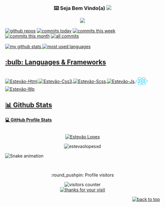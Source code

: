 <!-- markdownlint-disable MD033 MD041 -->
<p align="center">
  <h3 align="center">⌨️ Seja Bem Vindo(a) <img src="https://media.giphy.com/media/hvRJCLFzcasrR4ia7z/giphy.gif" width="35"></h3>
</p>

<p align="center">
  <img src="https://readme-typing-svg.demolab.com/?lines=Meu+nome+é+Estevão+Lopes;Desenvolvedor+Front-End!;Estudante+de+ADS!;Fique+a+vontade!&font=Fira%20Code&center=true&width=380&height=50&duration=4000&pause=1000">
</p>
<!-- markdownlint-enable MD033 -->
<div>   
    <a href="#" id="top"><img  alt="github repos" src="https://badges.strrl.dev/repos/estevaolopesxd?color=181717&style=for-the-badge&labelColor=7E3ACE"></a>    
    <a href="#"><img  alt="commits today" src="https://badges.strrl.dev/commits/daily/estevaolopesxd?color=181717&style=for-the-badge&labelColor=7E3ACE"></a>    
    <a href="#"><img  alt="commits this week" src="https://badges.strrl.dev/commits/weekly/estevaolopesxd?color=181717&style=for-the-badge&labelColor=7E3ACE"></a>    
    <a href="#"><img  alt="commits this month" src="https://badges.strrl.dev/commits/monthly/estevaolopesxd?color=181717&style=for-the-badge&labelColor=7E3ACE"></a>    
    <a href="#"><img  alt="all commits" src="https://badges.strrl.dev/commits/all/estevaolopesxd?color=181717&style=for-the-badge&labelColor=7E3ACE"></a>    
</div><br>
  <a href="https://github.com/estevaolopesxd">
  <img height="150em" src="https://github-readme-stats.vercel.app/api?username=estevaolopesxd&count_private=true&show_icons=true&theme=midnight-purple&hide_border=true&hide_title=true" alt="my github stats"/>
  <img height="150em" src="https://github-readme-stats.vercel.app/api/top-langs/?username=estevaolopesxd&theme=midnight-purple&hide_border=true&layout=compact&custom_title=Most+Used+Languages*&langs_count=10" alt="most used languages"/>
</div>
<h2>:bulb: Languages & Frameworks</h2>
  
  <div style="display: inline_block"><br>
  <img align="center" alt="Estevão-Html" src="https://img.shields.io/badge/HTML5-E34F26?style=for-the-badge&logo=html5&logoColor=white">
  <img align="center" alt="Estevão-Css3" src="https://img.shields.io/badge/CSS3-1572B6?style=for-the-badge&logo=css3&logoColor=white">
    <img align="center" alt="Estevão-Scss" src="https://img.shields.io/badge/Sass-CC6699?style=for-the-badge&logo=sass&logoColor=white">
  <img align="center" alt="Estevão-Js" src="https://img.shields.io/badge/JavaScript-F7DF1E?style=for-the-badge&logo=javascript&logoColor=black">
  <img align="center" alt="Estevão-React" height="30" width="40" src="https://raw.githubusercontent.com/devicons/devicon/master/icons/react/react-original.svg">
  <img align="center" alt="Estevão-Wp" height="30" width="40"src="https://cdn.jsdelivr.net/gh/devicons/devicon/icons/wordpress/wordpress-original.svg">    
  </div></code>

## 📊 Github Stats 


  <summary><b>💻 GitHub Profile Stats</b></summary>
  <br/>
  <p align="center">
    <a href="https://github.com/estevaolopesxd"><img align="center" src="https://github-readme-stats.vercel.app/api?username=estevaolopesxd&show_icons=true&locale=en&theme=algolia" alt="Estevão Lopes" height="192px"/></a>
	</p>
	<p  align="center">
	  <img src="https://github-readme-stats.vercel.app/api/top-langs?username=estevaolopesxd&show_icons=true&locale=en&layout=compact&theme=algolia" alt="estevaolopesxd" height="192px"/>
	</p>
  
  
   ![Snake animation](https://github.com/estevaolopesxd/estevaolopesxd/blob/output/github-contribution-grid-snake.svg)   
 
<br/>

<p align="center">:round_pushpin: Profile visitors</p>
<div align="center">
    <img alt="visitors counter" src="https://profile-counter.glitch.me/estevaolopesxd/count.svg">
</div>

<div align="center">
    <a href="https://git.io/typing-svg">
        <img alt="thanks for your visit" src="https://readme-typing-svg.demolab.com?font=Roboto+Slab&size=24&pause=1000&color=7E3ACECE&center=true&vCenter=true&width=435&lines=Thanks+for+your+visit!" >
    </a>
</div>
    <p align="right"><a href="#top"><img src="https://img.shields.io/static/v1?label&message=back+to+top&color=7E3ACE&style=flat&logo" alt="back to top" /></a></p>




<!---
estevaolopesxd/estevaolopesxd is a ✨ special ✨ repository because its `README.md` (this file) appears on your GitHub profile.
You can click the Preview link to take a look at your changes.
--->
